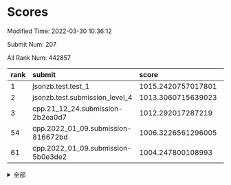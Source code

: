 # Scores

Modified Time: 2022-03-30 10:36:12

Submit Num: 207

All Rank Num: 442857

| rank |               submit               |       score        |       sigma        | pk_num |
| :--- | :--------------------------------- | :----------------- | :----------------- | :----- |
| 1    | jsonzb.test.test_1                 | 1015.2420757017801 | 0.8396625181413181 | 8560   |
| 2    | jsonzb.test.submission_level_4     | 1013.3060715639023 | 0.8068617485163859 | 8560   |
| 3    | cpp.21_12_24.submission-2b2ea0d7   | 1012.292017287219  | 0.7986934240484633 | 8558   |
| 54   | cpp.2022_01_09.submission-816672bd | 1006.3226561296005 | 0.7196420961117792 | 8560   |
| 61   | cpp.2022_01_09.submission-5b0e3de2 | 1004.247800108993  | 0.7081859802267234 | 8565   |


<details>
<summary>全部</summary>

| rank |                 submit                 |       score        |       sigma        | pk_num |
| :--- | :------------------------------------- | :----------------- | :----------------- | :----- |
| 1    | jsonzb.test.test_1                     | 1015.2420757017801 | 0.8396625181413181 | 8560   |
| 2    | jsonzb.test.submission_level_4         | 1013.3060715639023 | 0.8068617485163859 | 8560   |
| 3    | cpp.21_12_24.submission-2b2ea0d7       | 1012.292017287219  | 0.7986934240484633 | 8558   |
| 4    | gobigger.level_3.submission_level_3_13 | 1011.4072893246597 | 0.7766599644844941 | 8560   |
| 5    | gobigger.level_3.submission_level_3_22 | 1011.0513444042967 | 0.7504448847289658 | 8555   |
| 6    | gobigger.level_3.submission_level_3_5  | 1010.8945151651451 | 0.7614906473085422 | 8560   |
| 7    | gobigger.level_3.submission_level_3_47 | 1010.860924251391  | 0.7454562476940628 | 8560   |
| 8    | gobigger.level_3.submission_level_3_33 | 1010.783004836606  | 0.7741327471984778 | 8554   |
| 9    | gobigger.level_3.submission_level_3_15 | 1010.6728307412402 | 0.7605657256492883 | 8556   |
| 10   | gobigger.level_3.submission_level_3_17 | 1010.6294387420268 | 0.7589198652795371 | 8561   |
| 11   | gobigger.level_3.submission_level_3_39 | 1010.5871782554109 | 0.7599310310395537 | 8556   |
| 12   | gobigger.level_3.submission_level_3_41 | 1010.5838957617124 | 0.7549948053467916 | 8558   |
| 13   | gobigger.level_3.submission_level_3_35 | 1010.5272920245495 | 0.7448808924341622 | 8555   |
| 14   | gobigger.level_3.submission_level_3_4  | 1010.5060533891175 | 0.7805012727086553 | 8561   |
| 15   | gobigger.level_3.submission_level_3_26 | 1010.5002394733383 | 0.7579296657634531 | 8561   |
| 16   | gobigger.level_3.submission_level_3_43 | 1010.4233213155599 | 0.7322885077747847 | 8558   |
| 17   | gobigger.level_3.submission_level_3_31 | 1010.3131226337717 | 0.7503574746105479 | 8557   |
| 18   | gobigger.level_3.submission_level_3_46 | 1010.2844501399319 | 0.7561547657607113 | 8561   |
| 19   | gobigger.level_3.submission_level_3_2  | 1010.2430485479356 | 0.7806805109166477 | 8559   |
| 20   | gobigger.level_3.submission_level_3_37 | 1010.1885593830322 | 0.7500597544925294 | 8555   |
| 21   | gobigger.level_3.submission_level_3_28 | 1010.1690931166594 | 0.7664754871344042 | 8555   |
| 22   | gobigger.level_3.submission_level_3_16 | 1010.1452172680977 | 0.7591062482710245 | 8559   |
| 23   | gobigger.level_3.submission_level_3_42 | 1010.1271843359667 | 0.7914118229366618 | 8559   |
| 24   | gobigger.level_3.submission_level_3_44 | 1010.0975033929655 | 0.7596890112161755 | 8561   |
| 25   | gobigger.level_3.submission_level_3_11 | 1010.0360985904724 | 0.7546950818678625 | 8560   |
| 26   | gobigger.level_3.submission_level_3_32 | 1009.990199887013  | 0.7551917272418105 | 8563   |
| 27   | gobigger.level_3.submission_level_3_1  | 1009.9393662242246 | 0.750815421552062  | 8557   |
| 28   | gobigger.level_3.submission_level_3_0  | 1009.8917371581697 | 0.7730247785209626 | 8555   |
| 29   | gobigger.level_3.submission_level_3_12 | 1009.8553532418142 | 0.7417643316365183 | 8557   |
| 30   | gobigger.level_3.submission_level_3_25 | 1009.8151824562881 | 0.7520713928338554 | 8554   |
| 31   | gobigger.level_3.submission_level_3_38 | 1009.7964412711995 | 0.7574055273987071 | 8556   |
| 32   | gobigger.level_3.submission_level_3_18 | 1009.7212756762443 | 0.7482704241607829 | 8558   |
| 33   | gobigger.level_3.submission_level_3_34 | 1009.7088312026498 | 0.7462155951611329 | 8560   |
| 34   | gobigger.level_3.submission_level_3_24 | 1009.7075262032771 | 0.7435628008141526 | 8554   |
| 35   | gobigger.level_3.submission_level_3_40 | 1009.6484792725787 | 0.7591907807773884 | 8560   |
| 36   | gobigger.level_3.submission_level_3_19 | 1009.5083911211308 | 0.7454347509023925 | 8555   |
| 37   | gobigger.level_3.submission_level_3_30 | 1009.4114750943562 | 0.7385797946054652 | 8558   |
| 38   | gobigger.level_3.submission_level_3_45 | 1009.369326503179  | 0.7601302575264492 | 8559   |
| 39   | gobigger.level_3.submission_level_3_6  | 1009.3144126579291 | 0.75948117773358   | 8558   |
| 40   | gobigger.level_3.submission_level_3_29 | 1009.2655381545213 | 0.7445939252587206 | 8557   |
| 41   | gobigger.level_3.submission_level_3_8  | 1009.2320157918449 | 0.7404718293298506 | 8554   |
| 42   | gobigger.level_3.submission_level_3_21 | 1009.0329433676719 | 0.7530335083869402 | 8553   |
| 43   | gobigger.level_3.submission_level_3_36 | 1008.9375820225662 | 0.7445911512032164 | 8553   |
| 44   | gobigger.level_3.submission_level_3_9  | 1008.9146406710211 | 0.7568508361180721 | 8559   |
| 45   | gobigger.level_3.submission_level_3_48 | 1008.8853881227463 | 0.7366396945585847 | 8557   |
| 46   | gobigger.level_3.submission_level_3_14 | 1008.8777759066157 | 0.7470019853080371 | 8558   |
| 47   | gobigger.level_3.submission_level_3_3  | 1008.8657780249293 | 0.77302817340819   | 8560   |
| 48   | gobigger.level_3.submission_level_3_7  | 1008.7555683730857 | 0.7398615017333994 | 8556   |
| 49   | gobigger.level_3.submission_level_3_23 | 1008.7154035695197 | 0.7412013388037754 | 8560   |
| 50   | gobigger.level_3.submission_level_3_10 | 1008.6819121179224 | 0.7510569340313209 | 8562   |
| 51   | gobigger.level_3.submission_level_3_20 | 1008.677982407713  | 0.7362546564594477 | 8555   |
| 52   | gobigger.level_3.submission_level_3_27 | 1008.5139924488279 | 0.7311345286190795 | 8553   |
| 53   | gobigger.level_3.submission_level_3_49 | 1008.4362774995856 | 0.7430333942132598 | 8563   |
| 54   | cpp.2022_01_09.submission-816672bd     | 1006.3226561296005 | 0.7196420961117792 | 8560   |
| 55   | gobigger.level_1.submission_level_1_20 | 1005.2204553289607 | 0.721617055591349  | 8559   |
| 56   | gobigger.level_1.submission_level_1_8  | 1004.6641761304589 | 0.7223279780172011 | 8556   |
| 57   | gobigger.level_1.submission_level_1_31 | 1004.4165720255206 | 0.716476164841848  | 8560   |
| 58   | gobigger.level_1.submission_level_1_27 | 1004.311852026344  | 0.7275813779678164 | 8552   |
| 59   | gobigger.level_1.submission_level_1_37 | 1004.2793396662466 | 0.7185295876473015 | 8562   |
| 60   | gobigger.level_1.submission_level_1_1  | 1004.265035605918  | 0.7329468445809072 | 8561   |
| 61   | cpp.2022_01_09.submission-5b0e3de2     | 1004.247800108993  | 0.7081859802267234 | 8565   |
| 62   | gobigger.level_1.submission_level_1_2  | 1004.0534158822506 | 0.7210737052592061 | 8558   |
| 63   | gobigger.level_1.submission_level_1_48 | 1004.0311334104579 | 0.7258491272101185 | 8555   |
| 64   | gobigger.level_1.submission_level_1_12 | 1004.0182008076289 | 0.7114743742357885 | 8560   |
| 65   | gobigger.level_1.submission_level_1_29 | 1004.0172550744383 | 0.7127248508001177 | 8559   |
| 66   | gobigger.level_1.submission_level_1_18 | 1004.009200577883  | 0.7106325718770926 | 8555   |
| 67   | gobigger.level_1.submission_level_1_15 | 1003.8908809547962 | 0.7036027448142522 | 8556   |
| 68   | gobigger.level_1.submission_level_1_14 | 1003.7817942838099 | 0.7181711820404261 | 8557   |
| 69   | gobigger.level_1.submission_level_1_34 | 1003.7259058185173 | 0.7168371455183425 | 8559   |
| 70   | gobigger.level_1.submission_level_1_41 | 1003.7117805209585 | 0.714844181690904  | 8558   |
| 71   | gobigger.level_1.submission_level_1_11 | 1003.647757985183  | 0.7197599636517691 | 8558   |
| 72   | gobigger.level_1.submission_level_1_43 | 1003.626767596684  | 0.7256294094072663 | 8558   |
| 73   | gobigger.level_1.submission_level_1_28 | 1003.4636558410388 | 0.7099736839057625 | 8554   |
| 74   | gobigger.level_1.submission_level_1_10 | 1003.4350684061428 | 0.7092685117598908 | 8557   |
| 75   | gobigger.level_1.submission_level_1_49 | 1003.3741890193475 | 0.7120822432753167 | 8559   |
| 76   | gobigger.level_1.submission_level_1_23 | 1003.32367064235   | 0.7141310330196149 | 8557   |
| 77   | gobigger.level_1.submission_level_1_4  | 1003.3046042017247 | 0.704672329648229  | 8554   |
| 78   | gobigger.level_1.submission_level_1_30 | 1003.2909856998003 | 0.7196889338012739 | 8554   |
| 79   | gobigger.level_1.submission_level_1_22 | 1003.2492448159907 | 0.7190571473334894 | 8559   |
| 80   | gobigger.level_1.submission_level_1_7  | 1003.1752873624903 | 0.7137713595863371 | 8555   |
| 81   | gobigger.level_1.submission_level_1_46 | 1003.1681945870872 | 0.7210078068240805 | 8560   |
| 82   | gobigger.level_1.submission_level_1_9  | 1003.13393658881   | 0.70896988430581   | 8562   |
| 83   | gobigger.level_1.submission_level_1_45 | 1003.1165745135391 | 0.7133256534235043 | 8557   |
| 84   | gobigger.level_1.submission_level_1_5  | 1003.1094127071959 | 0.7148316621234437 | 8560   |
| 85   | gobigger.level_1.submission_level_1_39 | 1003.0599011074647 | 0.7119039487368285 | 8558   |
| 86   | gobigger.level_1.submission_level_1_24 | 1003.0441214149954 | 0.7013008928914405 | 8558   |
| 87   | gobigger.level_1.submission_level_1_16 | 1003.040748786779  | 0.7131266106408909 | 8559   |
| 88   | gobigger.level_1.submission_level_1_21 | 1003.0340332528227 | 0.7182657255638336 | 8553   |
| 89   | gobigger.level_1.submission_level_1_42 | 1003.0193280901262 | 0.705294906874385  | 8558   |
| 90   | gobigger.level_1.submission_level_1_19 | 1002.9275997727044 | 0.7079677532010802 | 8560   |
| 91   | gobigger.level_1.submission_level_1_0  | 1002.9194156883646 | 0.7163138120969702 | 8551   |
| 92   | gobigger.level_1.submission_level_1_13 | 1002.8821609340498 | 0.712761027249554  | 8557   |
| 93   | gobigger.level_1.submission_level_1_26 | 1002.8420947939281 | 0.7236039646508123 | 8559   |
| 94   | gobigger.level_1.submission_level_1_17 | 1002.7005766179589 | 0.7047244583219706 | 8558   |
| 95   | gobigger.level_1.submission_level_1_47 | 1002.6934591900065 | 0.7120799038443755 | 8556   |
| 96   | gobigger.level_1.submission_level_1_32 | 1002.5633828382278 | 0.704883961916504  | 8553   |
| 97   | gobigger.level_1.submission_level_1_36 | 1002.5461983244459 | 0.718398279791783  | 8558   |
| 98   | gobigger.level_1.submission_level_1_40 | 1002.4890542577231 | 0.7162060064769359 | 8561   |
| 99   | gobigger.level_1.submission_level_1_44 | 1002.4066649178377 | 0.7125515764041239 | 8557   |
| 100  | gobigger.level_1.submission_level_1_38 | 1002.3861839664518 | 0.7151013627802059 | 8561   |
| 101  | gobigger.level_1.submission_level_1_33 | 1002.369207257428  | 0.7030368279181933 | 8555   |
| 102  | gobigger.level_1.submission_level_1_35 | 1002.2660047216569 | 0.7148597679778594 | 8560   |
| 103  | gobigger.level_1.submission_level_1_6  | 1002.1064082457611 | 0.7126228939996471 | 8557   |
| 104  | gobigger.level_1.submission_level_1_25 | 1001.8141635880969 | 0.718158574170486  | 8558   |
| 105  | gobigger.level_1.submission_level_1_3  | 1001.6213428012267 | 0.7041685204764878 | 8556   |
| 106  | gobigger.random.submission_random_15   | 997.0067203632482  | 0.703923160804864  | 8560   |
| 107  | gobigger.random.submission_random_12   | 996.9929426720265  | 0.7045073659242959 | 8556   |
| 108  | gobigger.random.submission_random_18   | 996.9531828722315  | 0.7040390112443233 | 8550   |
| 109  | gobigger.random.submission_random_21   | 996.8717756899085  | 0.7199998398289374 | 8556   |
| 110  | gobigger.random.submission_random_39   | 996.869551269944   | 0.7125800053846981 | 8558   |
| 111  | gobigger.random.submission_random_47   | 996.7869716285494  | 0.7102822717706994 | 8562   |
| 112  | gobigger.random.submission_random_17   | 996.7389713577503  | 0.7022417784471414 | 8558   |
| 113  | gobigger.random.submission_random_7    | 996.7321636221064  | 0.7110591905102264 | 8560   |
| 114  | gobigger.random.submission_random_36   | 996.7158324441018  | 0.712690667434992  | 8560   |
| 115  | gobigger.random.submission_random_44   | 996.633041262424   | 0.712603438381736  | 8559   |
| 116  | gobigger.random.submission_random_29   | 996.5379283388762  | 0.6965779781330728 | 8556   |
| 117  | gobigger.random.submission_random_49   | 996.4492604611293  | 0.7058039597020822 | 8557   |
| 118  | gobigger.random.submission_random_19   | 996.4332051503454  | 0.707391917873161  | 8559   |
| 119  | gobigger.random.submission_random_26   | 996.278699021875   | 0.7114354929572154 | 8549   |
| 120  | gobigger.random.submission_random_5    | 996.1968536635454  | 0.7125822720845775 | 8557   |
| 121  | gobigger.random.submission_random_33   | 996.166213506929   | 0.7050424577009193 | 8561   |
| 122  | gobigger.random.submission_random_14   | 996.092422325516   | 0.7069864580415809 | 8561   |
| 123  | gobigger.random.submission_random_30   | 996.0887213778919  | 0.7148714807556072 | 8556   |
| 124  | gobigger.random.submission_random_23   | 996.0398739033494  | 0.7174313823573837 | 8553   |
| 125  | gobigger.random.submission_random_2    | 996.0070413183935  | 0.726136543983009  | 8559   |
| 126  | gobigger.random.submission_random_27   | 995.9964812271456  | 0.720551924241868  | 8555   |
| 127  | gobigger.random.submission_random_46   | 995.9931295188344  | 0.7100064152775962 | 8561   |
| 128  | gobigger.random.submission_random_22   | 995.9867117697228  | 0.723883602979324  | 8557   |
| 129  | gobigger.random.submission_random_25   | 995.9626426815425  | 0.7147345732257548 | 8562   |
| 130  | gobigger.random.submission_random_32   | 995.918914347802   | 0.7130271247515098 | 8557   |
| 131  | gobigger.random.submission_random_1    | 995.9159393270011  | 0.7128666849775865 | 8557   |
| 132  | gobigger.random.submission_random_8    | 995.9029267496305  | 0.71882267495358   | 8559   |
| 133  | gobigger.random.submission_random_0    | 995.90163629119    | 0.7086259056718539 | 8559   |
| 134  | gobigger.random.submission_random_16   | 995.8176715871804  | 0.7016467942965983 | 8558   |
| 135  | gobigger.random.submission_random_34   | 995.8159380885326  | 0.7247417722679503 | 8561   |
| 136  | gobigger.random.submission_random_37   | 995.7732064840502  | 0.7054921324591565 | 8554   |
| 137  | gobigger.random.submission_random_24   | 995.7694301289105  | 0.7170049098834808 | 8558   |
| 138  | gobigger.random.submission_random_31   | 995.7693478321196  | 0.7098488811207811 | 8559   |
| 139  | gobigger.random.submission_random_10   | 995.7561054396887  | 0.7082939641560054 | 8560   |
| 140  | gobigger.random.submission_random_20   | 995.7034574467157  | 0.7135206525237524 | 8556   |
| 141  | gobigger.random.submission_random_43   | 995.6819946395887  | 0.7126437700053354 | 8556   |
| 142  | gobigger.random.submission_random_45   | 995.6475171851554  | 0.7035053514272855 | 8558   |
| 143  | gobigger.random.submission_random_41   | 995.6361632429409  | 0.7124390452272478 | 8561   |
| 144  | gobigger.random.submission_random_6    | 995.601147186596   | 0.7150111416105362 | 8559   |
| 145  | gobigger.random.submission_random_35   | 995.582699171201   | 0.7300197361225236 | 8555   |
| 146  | gobigger.random.submission_random_4    | 995.560861585979   | 0.7297569869530756 | 8561   |
| 147  | gobigger.random.submission_random_13   | 995.4470462536652  | 0.7167863604153816 | 8556   |
| 148  | gobigger.random.submission_random_38   | 995.4460016844558  | 0.7330778215863664 | 8559   |
| 149  | gobigger.random.submission_random_40   | 995.4255929558558  | 0.7229468893102924 | 8552   |
| 150  | gobigger.random.submission_random_42   | 995.3451893499757  | 0.7228829434724393 | 8561   |
| 151  | gobigger.random.submission_random_3    | 995.2440827694713  | 0.72320547608814   | 8563   |
| 152  | gobigger.random.submission_random_11   | 995.1333391944003  | 0.7123056596863602 | 8557   |
| 153  | gobigger.random.submission_random_48   | 995.0787932084611  | 0.717876337293333  | 8555   |
| 154  | gobigger.random.submission_random_9    | 994.7006581650813  | 0.7151122079497503 | 8558   |
| 155  | gobigger.random.submission_random_28   | 994.6570917952114  | 0.6957290239660375 | 8553   |
| 156  | gobigger.level_2.submission_level_2_47 | 994.5926947939082  | 0.7283714035146133 | 8559   |
| 157  | gobigger.level_2.submission_level_2_1  | 994.4056737659511  | 0.7348255847980986 | 8562   |
| 158  | gobigger.level_2.submission_level_2_46 | 993.9235193946944  | 0.7018494070246866 | 8560   |
| 159  | gobigger.level_2.submission_level_2_41 | 993.8792267719862  | 0.7338489986511556 | 8560   |
| 160  | gobigger.level_2.submission_level_2_8  | 993.6736676401943  | 0.7229280436308858 | 8558   |
| 161  | gobigger.level_2.submission_level_2_13 | 993.3204963306624  | 0.7454410979225037 | 8554   |
| 162  | gobigger.level_2.submission_level_2_23 | 993.2813974915365  | 0.7336643283461012 | 8561   |
| 163  | gobigger.level_2.submission_level_2_42 | 993.2138702058377  | 0.7282599832949779 | 8558   |
| 164  | gobigger.level_2.submission_level_2_9  | 993.0721476687822  | 0.7353851550106322 | 8556   |
| 165  | gobigger.level_2.submission_level_2_26 | 992.9201835604733  | 0.7430808738376302 | 8558   |
| 166  | gobigger.level_2.submission_level_2_6  | 992.7859869891684  | 0.7416339866047776 | 8555   |
| 167  | gobigger.level_2.submission_level_2_39 | 992.772548438188   | 0.7204578608707052 | 8556   |
| 168  | gobigger.level_2.submission_level_2_33 | 992.7459211463826  | 0.7215581886118726 | 8557   |
| 169  | gobigger.level_2.submission_level_2_34 | 992.7037133538687  | 0.7466186456847262 | 8556   |
| 170  | gobigger.level_2.submission_level_2_36 | 992.6995008183881  | 0.7456054503567575 | 8557   |
| 171  | gobigger.level_2.submission_level_2_15 | 992.5059440147222  | 0.7392911009604115 | 8559   |
| 172  | gobigger.level_2.submission_level_2_40 | 992.451432114539   | 0.7620362244774023 | 8556   |
| 173  | gobigger.level_2.submission_level_2_12 | 992.4072078671977  | 0.7242278990889434 | 8558   |
| 174  | gobigger.level_2.submission_level_2_30 | 992.3622525479042  | 0.7445938659161616 | 8557   |
| 175  | gobigger.level_2.submission_level_2_4  | 992.3616130039289  | 0.7424053922462694 | 8557   |
| 176  | gobigger.level_2.submission_level_2_48 | 992.3571276966372  | 0.7427524587991676 | 8557   |
| 177  | gobigger.level_2.submission_level_2_45 | 992.3466764345617  | 0.7516812717562615 | 8554   |
| 178  | gobigger.level_2.submission_level_2_44 | 992.3337235350475  | 0.7335129841859482 | 8559   |
| 179  | gobigger.level_2.submission_level_2_11 | 992.3194813133379  | 0.7393279778725991 | 8553   |
| 180  | gobigger.level_2.submission_level_2_24 | 992.3141189913796  | 0.7460836721910805 | 8553   |
| 181  | gobigger.level_2.submission_level_2_10 | 992.194911456244   | 0.7318386991112251 | 8557   |
| 182  | gobigger.level_2.submission_level_2_43 | 992.1525839475793  | 0.7281126264379012 | 8557   |
| 183  | gobigger.level_2.submission_level_2_3  | 992.1088275823375  | 0.7501409272225901 | 8554   |
| 184  | gobigger.level_2.submission_level_2_49 | 992.0591489139393  | 0.749834206587731  | 8553   |
| 185  | gobigger.level_2.submission_level_2_2  | 992.0118501896396  | 0.7351806464492906 | 8558   |
| 186  | gobigger.level_2.submission_level_2_16 | 992.0109376319873  | 0.7516464320279069 | 8563   |
| 187  | gobigger.level_2.submission_level_2_29 | 991.9858136108405  | 0.7439284773140845 | 8555   |
| 188  | gobigger.level_2.submission_level_2_28 | 991.9794130060709  | 0.7441941310373623 | 8560   |
| 189  | gobigger.level_2.submission_level_2_7  | 991.9732471755678  | 0.7422431616761686 | 8555   |
| 190  | gobigger.level_2.submission_level_2_17 | 991.8892755046436  | 0.7443650532455864 | 8558   |
| 191  | gobigger.level_2.submission_level_2_27 | 991.8861207218415  | 0.7529236293573703 | 8561   |
| 192  | gobigger.level_2.submission_level_2_21 | 991.8447273402666  | 0.7400700616663693 | 8554   |
| 193  | gobigger.level_2.submission_level_2_31 | 991.8067925257013  | 0.7489647161743994 | 8559   |
| 194  | gobigger.level_2.submission_level_2_19 | 991.7495875887093  | 0.7361600654507098 | 8555   |
| 195  | gobigger.level_2.submission_level_2_0  | 991.7458124576902  | 0.754276979650465  | 8554   |
| 196  | gobigger.level_2.submission_level_2_22 | 991.7090789395957  | 0.7570399318951768 | 8556   |
| 197  | gobigger.level_2.submission_level_2_20 | 991.6268248319304  | 0.7604600040452013 | 8564   |
| 198  | gobigger.level_2.submission_level_2_25 | 991.5821000221366  | 0.7591530736536762 | 8561   |
| 199  | gobigger.level_2.submission_level_2_5  | 991.5213572298749  | 0.7332139998671519 | 8559   |
| 200  | gobigger.level_2.submission_level_2_32 | 991.5070722759571  | 0.7479960508104894 | 8556   |
| 201  | gobigger.level_2.submission_level_2_38 | 991.3717238397337  | 0.7580274071357989 | 8552   |
| 202  | gobigger.level_2.submission_level_2_18 | 991.2985526987941  | 0.7532188387970551 | 8559   |
| 203  | gobigger.level_2.submission_level_2_35 | 991.0687695260049  | 0.7413174529333674 | 8554   |
| 204  | gobigger.level_2.submission_level_2_37 | 990.6905774082347  | 0.7780504849858279 | 8562   |
| 205  | gobigger.level_2.submission_level_2_14 | 990.582928136989   | 0.7726516401425408 | 8560   |
| 206  | gobigger.none.submission_none_0        | 976.9373511070725  | 1.3471905998550295 | 8559   |
| 207  | gobigger.none.submission_none_1        | 975.3599935192675  | 1.5260970583286468 | 8560   |

</details>
